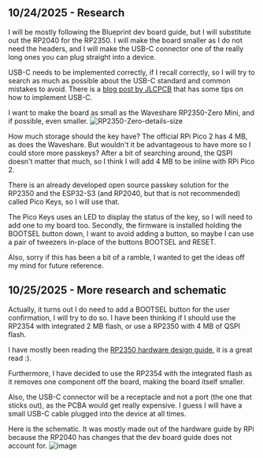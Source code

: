 <!--
  ===================    !!READ THIS NOTICE!!   ====================
  DO NOT edit this file manually. Your changes WILL BE OVERWRITTEN!
  This journal is auto generated and updated by Hack Club Blueprint.
  To edit this file, please edit your journal entries on Blueprint.
  ==================================================================
-->

## 10/24/2025 - Research  

I will be mostly following the Blueprint dev board guide, but I will substitute out the RP2040 for the RP2350. 
I will make the board smaller as I do not need the headers, and I will make the USB-C connector one of the really long ones you can plug straight into a device.

USB-C needs to be implemented correctly, if I recall correctly, so I will try to search as much as possible about the USB-C standard and common mistakes to avoid. There is a [blog post by JLCPCB](https://jlcpcb.com/blog/pcb-layout-guidelines-for-usb-type-c) that has some tips on how to implement USB-C.

I want to make the board as small as the Waveshare RP2350-Zero Mini, and if possible, even smaller.
![RP2350-Zero-details-size](https://blueprint.hackclub.com/user-attachments/blobs/proxy/eyJfcmFpbHMiOnsiZGF0YSI6NTIwOCwicHVyIjoiYmxvYl9pZCJ9fQ==--ec6cfd82ea3c628c263e2f09148955368221d71f/RP2350-Zero-details-size.jpg)

How much storage should the key have? The official RPi Pico 2 has 4 MB, as does the Waveshare. But wouldn't it be advantageous to have more so I could store more passkeys?
After a bit of searching around, the QSPI doesn't matter that much, so I think I will add 4 MB to be inline with RPi Pico 2.

There is an already developed open source passkey solution for the RP2350 and the ESP32-S3 (and RP2040, but that is not recommended) called Pico Keys, so I will use that.

The Pico Keys uses an LED to display the status of the key, so I will need to add one to my board too. Secondly, the firmware is installed holding the BOOTSEL button down, I want to avoid adding a button, so maybe I can use a pair of tweezers in-place of the buttons BOOTSEL and RESET.

Also, sorry if this has been a bit of a ramble, I wanted to get the ideas off my mind for future reference.
  

## 10/25/2025 - More research and schematic  

Actually, it turns out I do need to add a BOOTSEL button for the user confirmation, I will try to do so. I have been thinking if I should use the RP2354 with integrated 2 MB flash, or use a RP2350 with 4 MB of QSPI flash.

I have mostly been reading the [RP2350 hardware design guide](https://datasheets.raspberrypi.com/rp2350/hardware-design-with-rp2350.pdf), it is a great read :).

Furthermore, I have decided to use the RP2354 with the integrated flash as it removes one component off the board, making the board itself smaller.

Also, the USB-C connector will be a receptacle and not a port (the one that sticks out), as the PCBA would get really expensive. I guess I will have a small USB-C cable plugged into the device at all times.

Here is the schematic. It was mostly made out of the hardware guide by RPi because the RP2040 has changes that the dev board guide does not account for.
![image](https://blueprint.hackclub.com/user-attachments/blobs/proxy/eyJfcmFpbHMiOnsiZGF0YSI6NTM0MCwicHVyIjoiYmxvYl9pZCJ9fQ==--d3f5e668c3d1f68173d2f2020ca4d21c8f702b06/image.png)  

